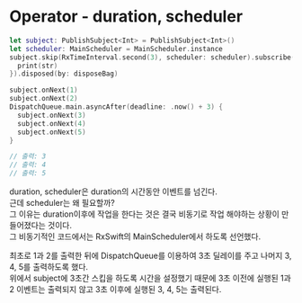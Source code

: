 # Operator -  duration, scheduler
```Swift
let subject: PublishSubject<Int> = PublishSubject<Int>()
let scheduler: MainScheduler = MainScheduler.instance
subject.skip(RxTimeInterval.second(3), scheduler: scheduler).subscribe(onNext: { (str) in
  print(str)
}).disposed(by: disposeBag)

subject.onNext(1)
subject.onNext(2)
DispatchQueue.main.asyncAfter(deadline: .now() + 3) {
  subject.onNext(3)
  subject.onNext(4)
  subject.onNext(5)
}

// 출력: 3
// 출력: 4
// 출력: 5
```
duration, scheduler은 duration의 시간동안 이벤트를 넘긴다.  
근데 scheduler는 왜 필요할까?  
그 이유는 duration이후에 작업을 한다는 것은 결국 비동기로 작업 해야하는 상황이 만들어졌다는 것이다.  
그 비동기적인 코드에서는 RxSwift의 MainScheduler에서 하도록 선언했다.

최초로 1과 2를 출력한 뒤에 DispatchQueue를 이용하여 3초 딜레이를 주고 나머지 3, 4, 5를 출력하도록 했다.  
위에서 subject에 3초간 스킵을 하도록 시간을 설정했기 때문에 3초 이전에 실행된 1과 2 이벤트는 출력되지 않고 3초 이후에 실행된 3, 4, 5는 출력된다.
